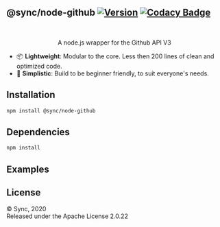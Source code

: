 ## @sync/node-github  [![Version](https://img.shields.io/npm/v/lavaclient.svg?maxAge=3600)](https://npmjs.com/lavaclient) [![Codacy Badge](https://api.codacy.com/project/badge/Grade/fe049eb85ee74900ae764fc5af6a6299)](https://www.codacy.com/gh/Lavaclient/lavaclient?utm_source=github.com&utm_medium=referral&utm_content=Lavaclient/lavaclient&utm_campaign=Badge_Grade)

<div align="center">
  </br>
  <p>
    A node.js wrapper for the Github API V3</br>
  </p>
  <p>

</div>

- 📦 **Lightweight**: Modular to the core. Less then 200 lines of clean and optimized code.
- 🔰 **Simplistic**: Build to be beginner friendly, to suit everyone's needs.
  
## Installation

```bash
npm install @sync/node-github
```

## Dependencies

```bash
npm install
```

## Examples


## License

&copy; Sync, 2020</br>
Released under the Apache License 2.0.22